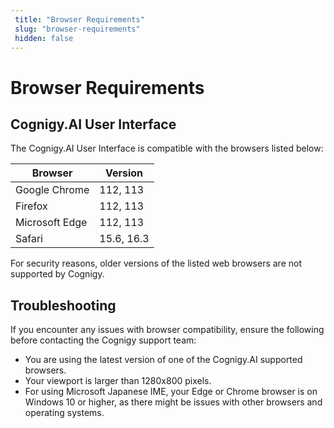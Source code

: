 ```yaml
---
 title: "Browser Requirements" 
 slug: "browser-requirements" 
 hidden: false 
---
```

# Browser Requirements

## Cognigy.AI User Interface

The Cognigy.AI User Interface is compatible with the browsers listed below:

| Browser           | Version    |
|-------------------|------------|
| Google Chrome     | 112, 113   |
| Firefox           | 112, 113   |
| Microsoft Edge    | 112, 113   |
| Safari            | 15.6, 16.3 |

For security reasons, older versions of the listed web browsers are not supported by Cognigy.

## Troubleshooting

If you encounter any issues with browser compatibility, ensure the following before contacting the Cognigy support team:

- You are using the latest version of one of the Cognigy.AI supported browsers.
- Your viewport is larger than 1280x800 pixels.
- For using Microsoft Japanese IME, your Edge or Chrome browser is on Windows 10 or higher, as there might be issues with other browsers and operating systems.
